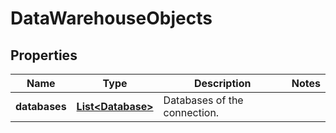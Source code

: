 

# DataWarehouseObjects


## Properties

| Name | Type | Description | Notes |
|------------ | ------------- | ------------- | -------------|
|**databases** | [**List&lt;Database&gt;**](Database.md) | Databases of the connection. |  |



